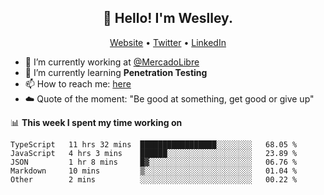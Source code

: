 <h2 align="center">👋 Hello! I'm Weslley.</h2>
<p align="center">
  <a href="http://weslleyneri.com.br">Website</a> •
  <a href="https://twitter.com/Weslley_Neri">Twitter</a> •
  <a href="https://www.linkedin.com/in/weslley-neri-3658908b">LinkedIn</a>
</p>


- 🔭 I’m currently working at [@MercadoLibre](https://github.com/mercadolibre)
- 🌱 I’m currently learning **Penetration Testing**
- 📫 How to reach me: [here](mailto:weslley39@gmail.com)
- ☁️ Quote of the moment: "Be good at something, get good or give up"

📊 **This week I spent my time working on**
<!--START_SECTION:waka-->
```text
TypeScript   11 hrs 32 mins  █████████████████░░░░░░░░   68.05 % 
JavaScript   4 hrs 3 mins    ██████░░░░░░░░░░░░░░░░░░░   23.89 % 
JSON         1 hr 8 mins     █▓░░░░░░░░░░░░░░░░░░░░░░░   06.76 % 
Markdown     10 mins         ▒░░░░░░░░░░░░░░░░░░░░░░░░   01.04 % 
Other        2 mins          ░░░░░░░░░░░░░░░░░░░░░░░░░   00.22 % 
```
<!--END_SECTION:waka-->

<!-- Inspired by https://github.com/gruselhaus/gruselhaus -->